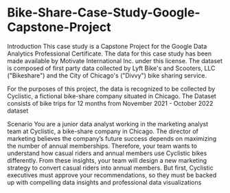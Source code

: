 # Bike-Share-Case-Study-Google-Capstone-Project
Introduction
This case study is a Capstone Project for the Google Data Analytics Professional Certificate. The data for this case study has been made available by Motivate International Inc. under this license. The dataset is composed of first party data collected by Lyft Bike's and Scooters, LLC ("Bikeshare") and the City of Chicago's ("Divvy") bike sharing service.

For the purposes of this project, the data is recognized to be collected by Cyclistic, a fictional bike-share company situated in Chicago. The Dataset consists of bike trips for 12 months from November 2021 - October 2022 dataset

Scenario
You are a junior data analyst working in the marketing analyst team at Cyclistic, a bike-share company in Chicago. The director of marketing believes the company’s future success depends on maximizing the number of annual memberships. Therefore, your team wants to understand how casual riders and annual members use Cyclistic bikes differently. From these insights, your team will design a new marketing strategy to convert casual riders into annual members. But first, Cyclistic executives must approve your recommendations, so they must be backed up with compelling data insights and professional data visualizations
